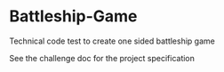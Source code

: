 # Battleship-Game
Technical code test to create one sided battleship game 

See the challenge doc for the project specification
